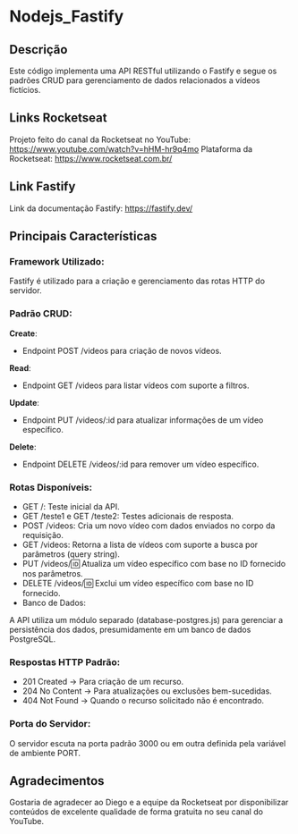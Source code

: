 # Nodejs_Fastify

## Descrição
Este código implementa uma API RESTful utilizando o Fastify e segue os padrões CRUD para gerenciamento de dados relacionados a vídeos fictícios.

## Links Rocketseat
Projeto feito do canal da Rocketseat no YouTube: https://www.youtube.com/watch?v=hHM-hr9q4mo 
Plataforma da Rocketseat: https://www.rocketseat.com.br/

## Link Fastify
Link da documentação Fastify: https://fastify.dev/ 


## Principais Características
### Framework Utilizado:
Fastify é utilizado para a criação e gerenciamento das rotas HTTP do servidor.
### Padrão CRUD:

**Create**:
* Endpoint POST /videos para criação de novos vídeos.

**Read**:
* Endpoint GET /videos para listar vídeos com suporte a filtros.

**Update**:
* Endpoint PUT /videos/:id para atualizar informações de um vídeo específico.

**Delete**:
* Endpoint DELETE /videos/:id para remover um vídeo específico.

### Rotas Disponíveis:

* GET /: Teste inicial da API.
* GET /teste1 e GET /teste2: Testes adicionais de resposta.
* POST /videos: Cria um novo vídeo com dados enviados no corpo da requisição.
* GET /videos: Retorna a lista de vídeos com suporte a busca por parâmetros (query string).
* PUT /videos/:id: Atualiza um vídeo específico com base no ID fornecido nos parâmetros.
* DELETE /videos/:id: Exclui um vídeo específico com base no ID fornecido.
* Banco de Dados:

A API utiliza um módulo separado (database-postgres.js) para gerenciar a persistência dos dados, presumidamente em um banco de dados PostgreSQL.
### Respostas HTTP Padrão:

* 201 Created → Para criação de um recurso.
* 204 No Content → Para atualizações ou exclusões bem-sucedidas.
* 404 Not Found → Quando o recurso solicitado não é encontrado.

### Porta do Servidor:
O servidor escuta na porta padrão 3000 ou em outra definida pela variável de ambiente PORT.

## Agradecimentos
Gostaria de agradecer ao Diego e a equipe da Rocketseat por disponibilizar conteúdos de excelente qualidade de forma gratuita no seu canal do YouTube.